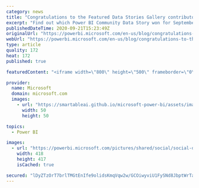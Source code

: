 ```yaml
---
category: news
title: "Congratulations to the Featured Data Stories Gallery contributors"
excerpt: "Find out which Power BI Community Data Story won for September and which Data Story received an honorable mention! We also announce next month&#8217;s Data Stories Gallery theme at the end of the blog."
publishedDateTime: 2020-09-21T15:23:49Z
originalUrl: "https://powerbi.microsoft.com/en-us/blog/congratulations-to-the-featured-data-stories-gallery-contributors/"
webUrl: "https://powerbi.microsoft.com/en-us/blog/congratulations-to-the-featured-data-stories-gallery-contributors/"
type: article
quality: 172
heat: 172
published: true

featuredContent: "<iframe width=\"800\" height=\"500\" frameborder=\"0\" src=\"https://www.youtube.com/embed/5_MFGnLDUHU\" allow=\"accelerometer; autoplay; encrypted-media; gyroscope; picture-in-picture\" allowfullscreen></iframe>"

provider:
  name: Microsoft
  domain: microsoft.com
  images:
    - url: "https://smartableai.github.io/microsoft-power-bi/assets/images/organizations/microsoft.com-50x50.jpg"
      width: 50
      height: 50

topics:
  - Power BI

images:
  - url: "https://powerbi.microsoft.com/pictures/shared/social/social-default-image.png"
    width: 418
    height: 417
    isCached: true

secured: "lDyZTzOrT7brlTMGtEnIfe9olidsKmqVqw2w/GCOiwyviU1FySNd8JbptWrTaDKTDF5zclmJqH7KEC652I/iX9jPyQOp8IDyjiOafz3QxMFivmuBanaKSWEjqM9Qp972CmQNEdJsq3VTPxG2mwVF/zF1ihcXImyUGHfBKg7Tzze+yo1LFasyDYyAn3auiXxxvryvh7HgouUfHFtB6NXAd6vGB0QPIGD3zUWM4UcddRFUph9zUBUnMysH5GCI/Sb4GdhHxxyQx0soBYfKJPpmSRgLQCql9svIfpN7mKaknB5jHR7/zxauV33Mnh7JCr4bm+ZERSRRYt/2pl1VxpiA+tj/1HVCHI/+WLILAQYWlQaaOqP2y9J8kuzB2JUfyrAv49uj+H7GF56aQWZGR3uWkLR/Op01akLuQSOottDOkJyPkSjqVLZSdS6S8gUaT4h91pj0hNipMGy3xP4hvo0BAg==;m/FUjqI1CndORQxaEyx8VA=="
---
```


